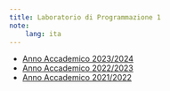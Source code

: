 ```yaml
---
title: Laboratorio di Programmazione 1
note:
    lang: ita
---
```


 * <a href="2324"> Anno Accademico 2023/2024 </a>
 * <a href="2223"> Anno Accademico 2022/2023 </a>
 * <a href="2122"> Anno Accademico 2021/2022 </a>